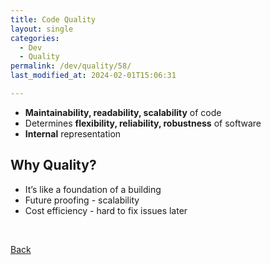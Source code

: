 ```yaml
---
title: Code Quality
layout: single
categories:
  - Dev
  - Quality
permalink: /dev/quality/58/
last_modified_at: 2024-02-01T15:06:31

---
```


- **Maintainability, readability, scalability** of code
- Determines **flexibility, reliability, robustness** of software
- **Internal** representation

## Why Quality?

- It’s like a foundation of a building
- Future proofing - scalability
- Cost efficiency - hard to fix issues later

<br>

[Back](/dev/quality/)
